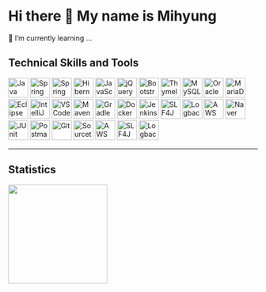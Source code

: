 # Hi there 👋 My name is Mihyung



🌱 I’m currently learning ...

## Technical Skills and Tools
<div width="100%">
<!-- Back-end -->
  <img src="https://cdn.simpleicons.org/java/007396" alt="Java" width="40" height="40"/>
  <img src="https://cdn.simpleicons.org/spring/6DB33F" alt="Spring Framework" width="40" height="40"/>
  <img src="https://cdn.simpleicons.org/springboot/6DB33F" alt="Spring Boot" width="40" height="40"/>
  <img src="https://cdn.simpleicons.org/hibernate/59666C" alt="Hibernate" width="40" height="40"/>
  
  <!-- Front-end -->
  <img src="https://cdn.simpleicons.org/javascript/F7DF1E" alt="JavaScript" width="40" height="40"/>
  <img src="https://cdn.simpleicons.org/jquery/0769AD" alt="jQuery" width="40" height="40"/>
  <img src="https://cdn.simpleicons.org/bootstrap/7952B3" alt="Bootstrap" width="40" height="40"/>
  <img src="https://cdn.simpleicons.org/thymeleaf/005F69" alt="Thymeleaf" width="40" height="40"/>

  <!-- Database -->
  <img src="https://cdn.simpleicons.org/mysql/4479A1" alt="MySQL" width="40" height="40"/>
  <img src="https://cdn.simpleicons.org/oracle/F80000" alt="Oracle DB" width="40" height="40"/>
  <img src="https://cdn.simpleicons.org/mariadb/003545" alt="MariaDB" width="40" height="40"/>

  <!-- IDE -->
  <img src="https://cdn.simpleicons.org/eclipseide/2C2255" alt="Eclipse" width="40" height="40"/>
  <img src="https://cdn.simpleicons.org/intellijidea/000000" alt="IntelliJ IDEA" width="40" height="40"/>
  <img src="https://cdn.simpleicons.org/visualstudiocode/007ACC" alt="VS Code" width="40" height="40"/>

  <!-- Build & Deploy -->
  <img src="https://cdn.simpleicons.org/apachemaven/C71A36" alt="Maven" width="40" height="40"/>
  <img src="https://cdn.simpleicons.org/gradle/02303A" alt="Gradle" width="40" height="40"/>
  <img src="https://cdn.simpleicons.org/docker/2496ED" alt="Docker" width="40" height="40"/>
  <img src="https://cdn.simpleicons.org/jenkins/D24939" alt="Jenkins" width="40" height="40"/>

  <!-- Logging & Debugging -->
  <img src="https://cdn.simpleicons.org/slf4j/FF9900" alt="SLF4J" width="40" height="40"/>
  <img src="https://cdn.simpleicons.org/logback/000000" alt="Logback" width="40" height="40"/>

  <!-- Cloud -->
  <img src="https://cdn.simpleicons.org/aws/F90" alt="AWS S3" width="40" height="40"/>
  <img src="https://cdn.simpleicons.org/naver/03C75A" alt="Naver Cloud Platform" width="40" height="40"/>

  <!-- Testing -->
  <img src="https://cdn.simpleicons.org/junit/25A162" alt="JUnit" width="40" height="40"/>
  <img src="https://cdn.simpleicons.org/postman/FF6C37" alt="Postman" width="40" height="40"/>

  <!-- Version Control -->
  <img src="https://cdn.simpleicons.org/git/F05032" alt="Git" width="40" height="40"/>
  <img src="https://cdn.simpleicons.org/sourcetree/0052CC" alt="Sourcetree" width="40" height="40"/>

<img src="https://upload.wikimedia.org/wikipedia/commons/9/93/Amazon_Web_Services_Logo.svg" alt="AWS S3" width="40" height="40"/>
  <img src="https://upload.wikimedia.org/wikipedia/commons/1/1a/SLF4J_Logo.svg" alt="SLF4J" width="40" height="40"/>
  <img src="https://upload.wikimedia.org/wikipedia/commons/e/ea/Logback_Logo.svg" alt="Logback" width="40" height="40"/>

</div>

---

## Statistics
<div>
  <img height=200 align="left"src="https://github-readme-stats.vercel.app/api/top-langs/?username=ydmins&hide=c%23,powershell,Mathematica,Ruby,Objective-C,Objective-C%2b%2b,Cuda&title_color=61dafb&text_color=ffffff&icon_color=61dafb&bg_color=20232a&langs_count=8&layout=compact&border_color=61dafb&hide_border=true&size_weight=0.5&count_weight=0.5"/>
</div>

